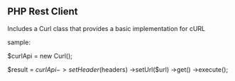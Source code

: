 PHP Rest Client
---

Includes a Curl class that provides a basic implementation for cURL

sample:

$curlApi = new Curl();

$result =  $curlApi->setHeader($headers)
                ->setUrl($url)
                ->get()
                ->execute();
